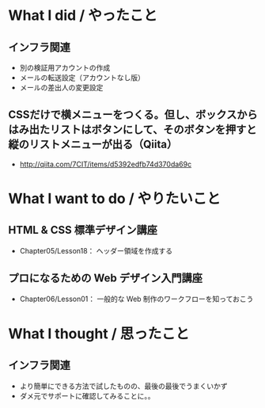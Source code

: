 # What I did / やったこと
## インフラ関連
- 別の検証用アカウントの作成
- メールの転送設定（アカウントなし版）
- メールの差出人の変更設定

## CSSだけで横メニューをつくる。但し、ボックスからはみ出たリストはボタンにして、そのボタンを押すと縦のリストメニューが出る（Qiita）
- http://qiita.com/7CIT/items/d5392edfb74d370da69c

# What I want to do / やりたいこと
## HTML & CSS 標準デザイン講座
- Chapter05/Lesson18： ヘッダー領域を作成する

## プロになるための Web デザイン入門講座
- Chapter06/Lesson01： 一般的な Web 制作のワークフローを知っておこう

# What I thought / 思ったこと
## インフラ関連
- より簡単にできる方法で試したものの、最後の最後でうまくいかず
- ダメ元でサポートに確認してみることに。。
